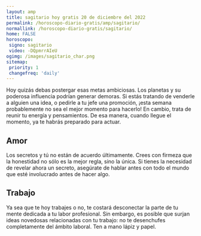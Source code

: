 ```yaml
---
layout: amp
title: sagitario hoy gratis 20 de diciembre del 2022 
permalink: /horoscopo-diario-gratis/amp/sagitario/
normallink: /horoscopo-diario-gratis/sagitario/
home: FALSE
horoscopo:
 signo: sagitario
 video: -DQpmrrAIeU
ogimg: /images/sagitario_char.png
sitemap:
 priority: 1
 changefreq: 'daily'
---
```



Hoy quizás debas postergar esas metas ambiciosas. Los planetas y su poderosa influencia podrían generar demoras. Si estás tratando de venderle a alguien una idea, o pedirle a tu jefe una promoción, ¡esta semana probablemente no sea el mejor momento para hacerlo! En cambio, trata de reunir tu energía y pensamientos. De esa manera, cuando llegue el momento, ya te habrás preparado para actuar.

## Amor

Los secretos y tú no están de acuerdo últimamente. Crees con firmeza que la honestidad no sólo es la mejor regla, sino la única. Si tienes la necesidad de revelar ahora un secreto, asegúrate de hablar antes con todo el mundo que esté involucrado antes de hacer algo.

## Trabajo

Ya sea que te hoy trabajes o no, te costará desconectar la parte de tu mente dedicada a tu labor profesional. Sin embargo, es posible que surjan ideas novedosas relacionadas con tu trabajo: no te desenchufes completamente del ámbito laboral. Ten a mano lápiz y papel.